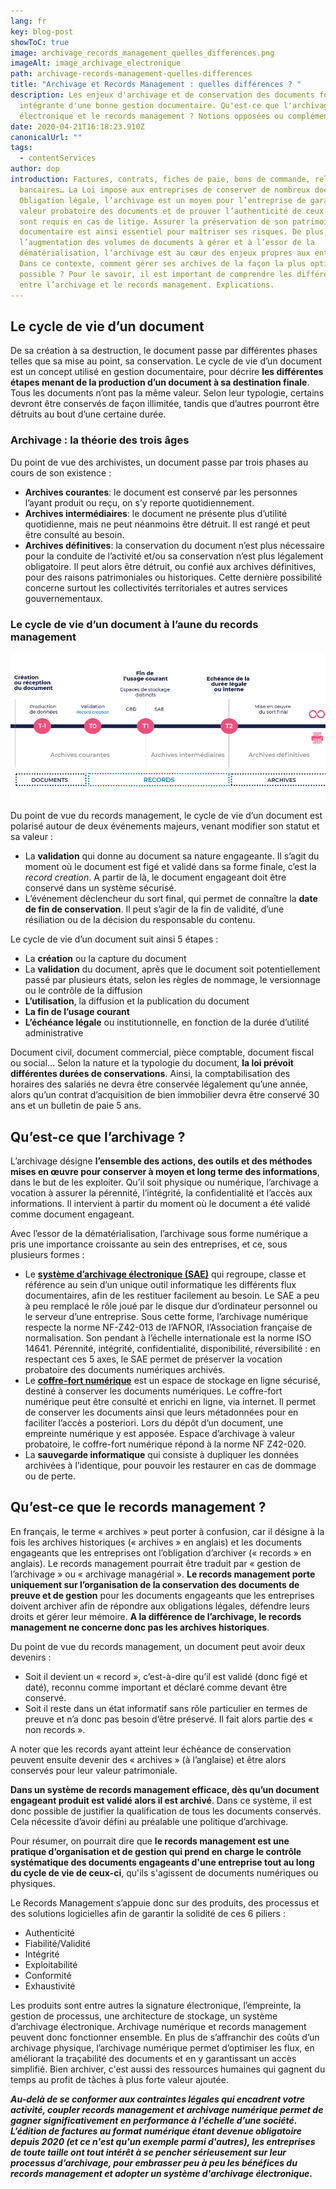 ```yaml
---
lang: fr
key: blog-post
showToC: true
image: archivage_records_management_quelles_differences.png
imageAlt: image_archivage_electronique
path: archivage-records-management-quelles-differences
title: "Archivage et Records Management : quelles différences ? "
description: Les enjeux d'archivage et de conservation des documents font partie
  intégrante d'une bonne gestion documentaire. Qu'est-ce que l'archivage
  électronique et le records management ? Notions opposées ou complémentaires ?
date: 2020-04-21T16:18:23.910Z
canonicalUrl: ""
tags:
  - contentServices
author: dop
introduction: Factures, contrats, fiches de paie, bons de commande, relevés
  bancaires… La Loi impose aux entreprises de conserver de nombreux documents.
  Obligation légale, l’archivage est un moyen pour l’entreprise de garantir la
  valeur probatoire des documents et de prouver l’authenticité de ceux-ci s’ils
  sont requis en cas de litige. Assurer la préservation de son patrimoine
  documentaire est ainsi essentiel pour maîtriser ses risques. De plus, face à
  l’augmentation des volumes de documents à gérer et à l’essor de la
  dématérialisation, l’archivage est au cœur des enjeux propres aux entreprises.
  Dans ce contexte, comment gérer ses archives de la façon la plus optimale
  possible ? Pour le savoir, il est important de comprendre les différences
  entre l’archivage et le records management. Explications.
---
```

## Le cycle de vie d’un document

De sa création à sa destruction, le document passe par différentes phases telles que sa mise au point, sa conservation. Le cycle de vie d’un document est un concept utilisé en gestion documentaire, pour décrire **les différentes étapes menant de la production d’un document à sa destination finale**. Tous les documents n’ont pas la même valeur. Selon leur typologie, certains devront être conservés de façon illimitée, tandis que d’autres pourront être détruits au bout d’une certaine durée.

### Archivage : la théorie des trois âges

Du point de vue des archivistes, un document passe par trois phases au cours de son existence :

* **Archives courantes**: le document est conservé par les personnes l’ayant produit ou reçu, on s’y reporte quotidiennement.
* **Archives intermédiaires**: le document ne présente plus d’utilité quotidienne, mais ne peut néanmoins être détruit. Il est rangé et peut être consulté au besoin.
* **Archives définitives**: la conservation du document n’est plus nécessaire pour la conduite de l’activité et/ou sa conservation n’est plus légalement obligatoire. Il peut alors être détruit, ou confié aux archives définitives, pour des raisons patrimoniales ou historiques. Cette dernière possibilité concerne surtout les collectivités territoriales et autres services gouvernementaux.

### Le cycle de vie d’un document à l’aune du records management

![Schéma_cycle_de_vie_document_archivage_records](archivage_records_management_schema_rogne.png "Cycle de vie d'un document engageant")

Du point de vue du records management, le cycle de vie d’un document est polarisé autour de deux événements majeurs, venant modifier son statut et sa valeur :

* La **validation** qui donne au document sa nature engageante. Il s’agit du moment où le document est figé et validé dans sa forme finale, c’est la *record creation*. A partir de là, le document engageant doit être conservé dans un système sécurisé.
* L’événement déclencheur du sort final, qui permet de connaître la **date de fin de conservation**. Il peut s’agir de la fin de validité, d’une résiliation ou de la décision du responsable du contenu.

Le cycle de vie d’un document suit ainsi 5 étapes :

* La **création** ou la capture du document
* La **validation** du document, après que le document soit potentiellement passé par plusieurs états, selon les règles de nommage, le versionnage ou le contrôle de la diffusion
* **L’utilisation**, la diffusion et la publication du document
* **La fin de l’usage courant**
* **L’échéance légale** ou institutionnelle, en fonction de la durée d’utilité administrative

Document civil, document commercial, pièce comptable, document fiscal ou social… Selon la nature et la typologie du document, **la loi prévoit différentes durées de conservations**. Ainsi, la comptabilisation des horaires des salariés ne devra être conservée légalement qu’une année, alors qu’un contrat d’acquisition de bien immobilier devra être conservé 30 ans et un bulletin de paie 5 ans.

## Qu’est-ce que l’archivage ?

L’archivage désigne **l’ensemble des actions, des outils et des méthodes mises en œuvre pour conserver à moyen et long terme des informations**, dans le but de les exploiter. Qu’il soit physique ou numérique, l’archivage a vocation à assurer la pérennité, l’intégrité, la confidentialité et l’accès aux informations. Il intervient à partir du moment où le document a été validé comme document engageant.

Avec l’essor de la dématérialisation, l’archivage sous forme numérique a pris une importance croissante au sein des entreprises, et ce, sous plusieurs formes :

* Le **[système d’archivage électronique (SAE)](https://blog-consulting-and-integration.tessi.eu/posts/sae-systeme-archivage-electronique-enjeux-mise-en-oeuvre)** qui regroupe, classe et référence au sein d’un unique outil informatique les différents flux documentaires, afin de les restituer facilement au besoin. Le SAE a peu à peu remplacé le rôle joué par le disque dur d’ordinateur personnel ou le serveur d’une entreprise. Sous cette forme, l’archivage numérique respecte la norme NF-Z42-013 de l’AFNOR, l’Association française de normalisation. Son pendant à l’échelle internationale est la norme ISO 14641. Pérennité, intégrité, confidentialité, disponibilité, réversibilité : en respectant ces 5 axes, le SAE permet de préserver la vocation probatoire des documents numériques archivés.
* Le **[coffre-fort numérique](https://blog-consulting-and-integration.tessi.eu/posts/coffre-fort-numerique-cas-utilisation-en-entreprise-et-guide-pour-choisir)** est un espace de stockage en ligne sécurisé, destiné à conserver les documents numériques. Le coffre-fort numérique peut être consulté et enrichi en ligne, via internet. Il permet de conserver les documents ainsi que leurs métadonnées pour en faciliter l’accès a posteriori. Lors du dépôt d’un document, une empreinte numérique y est apposée. Espace d’archivage à valeur probatoire, le coffre-fort numérique répond à la norme NF Z42-020.
* La **sauvegarde informatique** qui consiste à dupliquer les données archivées à l’identique, pour pouvoir les restaurer en cas de dommage ou de perte.

## Qu’est-ce que le records management ?

En français, le terme « archives » peut porter à confusion, car il désigne à la fois les archives historiques (« archives » en anglais) et les documents engageants que les entreprises ont l’obligation d’archiver (« records » en anglais). Le records management pourrait être traduit par « gestion de l’archivage » ou « archivage managérial ». **Le records management porte uniquement sur l’organisation de la conservation des documents de preuve et de gestion** pour les documents engageants que les entreprises doivent archiver afin de répondre aux obligations légales, défendre leurs droits et gérer leur mémoire. **A la différence de l’archivage, le records management ne concerne donc pas les archives historiques**.

Du point de vue du records management, un document peut avoir deux devenirs :

* Soit il devient un « record », c’est-à-dire qu’il est validé (donc figé et daté), reconnu comme important et déclaré comme devant être conservé.
* Soit il reste dans un état informatif sans rôle particulier en termes de preuve et n’a donc pas besoin d’être préservé. Il fait alors partie des « non records ».

A noter que les records ayant atteint leur échéance de conservation peuvent ensuite devenir des « archives » (à l’anglaise) et être alors conservés pour leur valeur patrimoniale.

**Dans un système de records management efficace, dès qu’un document engageant produit est validé alors il est archivé**. Dans ce système, il est donc possible de justifier la qualification de tous les documents conservés. Cela nécessite d’avoir défini au préalable une politique d’archivage.

Pour résumer, on pourrait dire que **le records management est une pratique d’organisation et de gestion qui prend en charge le contrôle systématique des documents engageants d'une entreprise tout au long du cycle de vie de ceux-ci**, qu'ils s'agissent de documents numériques ou physiques.

Le Records Management s’appuie donc sur des produits, des processus et des solutions logicielles afin de garantir la solidité de ces 6 piliers :

* Authenticité
* Fiabilité/Validité
* Intégrité
* Exploitabilité
* Conformité
* Exhaustivité

Les produits sont entre autres la signature électronique, l’empreinte, la gestion de processus, une architecture de stockage, un système d’archivage électronique. Archivage numérique et records management peuvent donc fonctionner ensemble. En plus de s’affranchir des coûts d’un archivage physique, l’archivage numérique permet d’optimiser les flux, en améliorant la traçabilité des documents et en y garantissant un accès simplifié. Bien archiver, c'est aussi des ressources humaines qui gagnent du temps au profit de tâches à plus forte valeur ajoutée.

***Au-delà de se conformer aux contraintes légales qui encadrent votre activité, coupler records management et archivage numérique permet de gagner significativement en performance à l’échelle d’une société. L’édition de factures au format numérique étant devenue obligatoire depuis 2020 (et ce n'est qu'un exemple parmi d'autres), les entreprises de toute taille ont tout intérêt à se pencher sérieusement sur leur processus d’archivage, pour embrasser peu à peu les bénéfices du records management et adopter un système d'archivage électronique.***